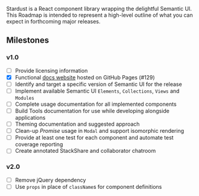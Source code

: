 Stardust is a React component library wrapping the delightful Semantic UI.
This Roadmap is intended to represent a high-level outline of what you can expect in forthcoming major releases.

## Milestones

### v1.0

- [ ] Provide licensing information
- [x] Functional [docs website][2] hosted on GitHub Pages (#129)
- [ ] Identify and target a specific version of Semantic UI for the release
- [ ] Implement available Semantic UI `Elements`, `Collections`, `Views` and `Modules`
- [ ] Complete usage documentation for all implemented components
- [ ] Build Tools documentation for use while developing alongside applications
- [ ] Theming documentation and suggested approach
- [ ] Clean-up _Promise_ usage in `Modal` and support isomorphic rendering
- [ ] Provide at least one test for each component and automate test coverage reporting
- [ ] Create annotated StackShare and collaborator chatroom

### v2.0

- [ ] Remove jQuery dependency
- [ ] Use `props` in place of `className`s for component definitions

[2]: https://technologyadvice.github.io/stardust
